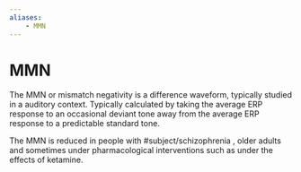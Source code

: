 ```yaml
---
aliases:
    - MMN
---
```


# MMN

The MMN or mismatch negativity is a difference waveform, typically studied in a auditory context. Typically calculated by taking the average ERP response to an occasional deviant tone away from the average ERP response to a predictable standard tone.

The MMN is reduced in people with #subject/schizophrenia , older adults and sometimes under pharmacological interventions such as under the effects of ketamine.